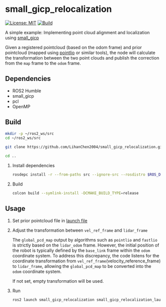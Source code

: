 # small_gicp_relocalization

[![License: MIT](https://img.shields.io/badge/License-MIT-blue.svg)](https://opensource.org/licenses/MIT)
[![Build](https://github.com/LihanChen2004/small_gicp_relocalization/actions/workflows/ci.yml/badge.svg?branch=main)](https://github.com/LihanChen2004/small_gicp_relocalization/actions/workflows/ci.yml)

A simple example: Implementing point cloud alignment and localization using [small_gicp](https://github.com/koide3/small_gicp.git)

Given a registered pointcloud (based on the odom frame) and prior pointcloud (mapped using [pointlio](https://github.com/LihanChen2004/Point-LIO) or similar tools), the node will calculate the transformation between the two point clouds and publish the correction from the `map` frame to the `odom` frame.

## Dependencies

- ROS2 Humble
- small_gicp
- pcl
- OpenMP

## Build

```zsh
mkdir -p ~/ros2_ws/src
cd ~/ros2_ws/src

git clone https://github.com/LihanChen2004/small_gicp_relocalization.git

cd ..
```

1. Install dependencies

    ```zsh
    rosdepc install -r --from-paths src --ignore-src --rosdistro $ROS_DISTRO -y
    ```

2. Build

    ```zsh
    colcon build --symlink-install -DCMAKE_BUILD_TYPE=release
    ```

## Usage

1. Set prior pointcloud file in [launch file](launch/small_gicp_relocalization_launch.py)

2. Adjust the transformation between `vel_ref_frame` and `lidar_frame`

    The `global_pcd_map` output by algorithms such as `pointlio` and `fastlio` is strictly based on the `lidar_odom` frame. However, the initial position of the robot is typically defined by the `base_link` frame within the `odom` coordinate system. To address this discrepancy, the code listens for the coordinate transformation from `vel_ref_frame`(velocity_reference_frame) to `lidar_frame`, allowing the `global_pcd_map` to be converted into the `odom` coordinate system.

    If not set, empty transformation will be used.

3. Run

    ```zsh
    ros2 launch small_gicp_relocalization small_gicp_relocalization_launch.py
    ```
